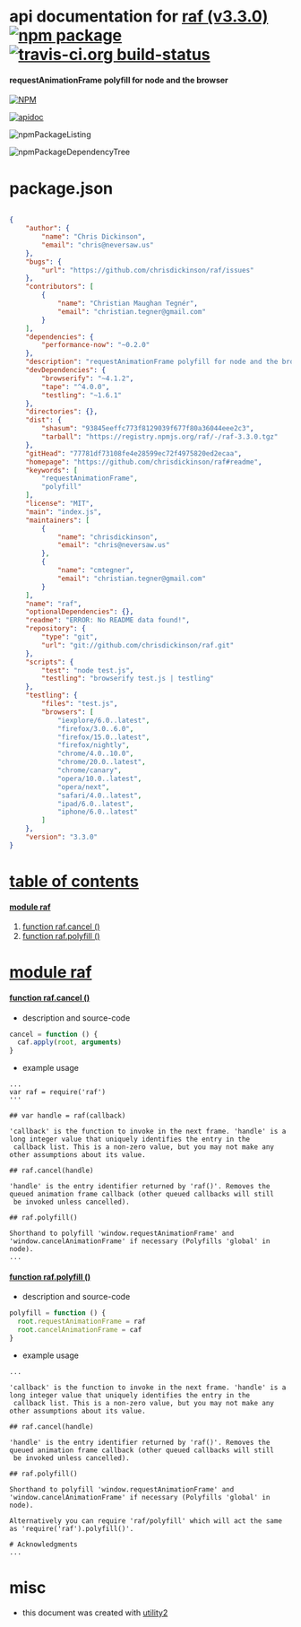 # api documentation for  [raf (v3.3.0)](https://github.com/chrisdickinson/raf#readme)  [![npm package](https://img.shields.io/npm/v/npmdoc-raf.svg?style=flat-square)](https://www.npmjs.org/package/npmdoc-raf) [![travis-ci.org build-status](https://api.travis-ci.org/npmdoc/node-npmdoc-raf.svg)](https://travis-ci.org/npmdoc/node-npmdoc-raf)
#### requestAnimationFrame polyfill for node and the browser

[![NPM](https://nodei.co/npm/raf.png?downloads=true)](https://www.npmjs.com/package/raf)

[![apidoc](https://npmdoc.github.io/node-npmdoc-raf/build/screenCapture.buildNpmdoc.browser._2Fhome_2Ftravis_2Fbuild_2Fnpmdoc_2Fnode-npmdoc-raf_2Ftmp_2Fbuild_2Fapidoc.html.png)](https://npmdoc.github.io/node-npmdoc-raf/build/apidoc.html)

![npmPackageListing](https://npmdoc.github.io/node-npmdoc-raf/build/screenCapture.npmPackageListing.svg)

![npmPackageDependencyTree](https://npmdoc.github.io/node-npmdoc-raf/build/screenCapture.npmPackageDependencyTree.svg)



# package.json

```json

{
    "author": {
        "name": "Chris Dickinson",
        "email": "chris@neversaw.us"
    },
    "bugs": {
        "url": "https://github.com/chrisdickinson/raf/issues"
    },
    "contributors": [
        {
            "name": "Christian Maughan Tegnér",
            "email": "christian.tegner@gmail.com"
        }
    ],
    "dependencies": {
        "performance-now": "~0.2.0"
    },
    "description": "requestAnimationFrame polyfill for node and the browser",
    "devDependencies": {
        "browserify": "~4.1.2",
        "tape": "^4.0.0",
        "testling": "~1.6.1"
    },
    "directories": {},
    "dist": {
        "shasum": "93845eeffc773f8129039f677f80a36044eee2c3",
        "tarball": "https://registry.npmjs.org/raf/-/raf-3.3.0.tgz"
    },
    "gitHead": "77781df73108fe4e28599ec72f4975820ed2ecaa",
    "homepage": "https://github.com/chrisdickinson/raf#readme",
    "keywords": [
        "requestAnimationFrame",
        "polyfill"
    ],
    "license": "MIT",
    "main": "index.js",
    "maintainers": [
        {
            "name": "chrisdickinson",
            "email": "chris@neversaw.us"
        },
        {
            "name": "cmtegner",
            "email": "christian.tegner@gmail.com"
        }
    ],
    "name": "raf",
    "optionalDependencies": {},
    "readme": "ERROR: No README data found!",
    "repository": {
        "type": "git",
        "url": "git://github.com/chrisdickinson/raf.git"
    },
    "scripts": {
        "test": "node test.js",
        "testling": "browserify test.js | testling"
    },
    "testling": {
        "files": "test.js",
        "browsers": [
            "iexplore/6.0..latest",
            "firefox/3.0..6.0",
            "firefox/15.0..latest",
            "firefox/nightly",
            "chrome/4.0..10.0",
            "chrome/20.0..latest",
            "chrome/canary",
            "opera/10.0..latest",
            "opera/next",
            "safari/4.0..latest",
            "ipad/6.0..latest",
            "iphone/6.0..latest"
        ]
    },
    "version": "3.3.0"
}
```



# <a name="apidoc.tableOfContents"></a>[table of contents](#apidoc.tableOfContents)

#### [module raf](#apidoc.module.raf)
1.  [function <span class="apidocSignatureSpan">raf.</span>cancel ()](#apidoc.element.raf.cancel)
1.  [function <span class="apidocSignatureSpan">raf.</span>polyfill ()](#apidoc.element.raf.polyfill)



# <a name="apidoc.module.raf"></a>[module raf](#apidoc.module.raf)

#### <a name="apidoc.element.raf.cancel"></a>[function <span class="apidocSignatureSpan">raf.</span>cancel ()](#apidoc.element.raf.cancel)
- description and source-code
```javascript
cancel = function () {
  caf.apply(root, arguments)
}
```
- example usage
```shell
...
var raf = require('raf')
'''

## var handle = raf(callback)

'callback' is the function to invoke in the next frame. 'handle' is a long integer value that uniquely identifies the entry in the
 callback list. This is a non-zero value, but you may not make any other assumptions about its value.

## raf.cancel(handle)

'handle' is the entry identifier returned by 'raf()'. Removes the queued animation frame callback (other queued callbacks will still
 be invoked unless cancelled).

## raf.polyfill()

Shorthand to polyfill 'window.requestAnimationFrame' and 'window.cancelAnimationFrame' if necessary (Polyfills 'global' in node).
...
```

#### <a name="apidoc.element.raf.polyfill"></a>[function <span class="apidocSignatureSpan">raf.</span>polyfill ()](#apidoc.element.raf.polyfill)
- description and source-code
```javascript
polyfill = function () {
  root.requestAnimationFrame = raf
  root.cancelAnimationFrame = caf
}
```
- example usage
```shell
...

'callback' is the function to invoke in the next frame. 'handle' is a long integer value that uniquely identifies the entry in the
 callback list. This is a non-zero value, but you may not make any other assumptions about its value.

## raf.cancel(handle)

'handle' is the entry identifier returned by 'raf()'. Removes the queued animation frame callback (other queued callbacks will still
 be invoked unless cancelled).

## raf.polyfill()

Shorthand to polyfill 'window.requestAnimationFrame' and 'window.cancelAnimationFrame' if necessary (Polyfills 'global' in node).

Alternatively you can require 'raf/polyfill' which will act the same as 'require('raf').polyfill()'.

# Acknowledgments
...
```



# misc
- this document was created with [utility2](https://github.com/kaizhu256/node-utility2)
